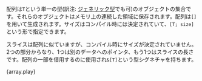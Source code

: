 <!--- An array is a collection of objects of the same type `T`, stored in contiguous --->
<!--- memory. Arrays are created using brackets `[]`, and their size, which is known --->
<!--- at compile time, is part of their type signature `[T; size]`. --->
配列は`T`という単一の型(訳注: [ジェネリック型](https://rust-lang-ja.github.io/the-rust-programming-language-ja/1.6/book/generics.html)でも可)のオブジェクトの集合です。それらのオブジェクトはメモリ上の連続した領域に保存されます。配列は`[]`を用いて生成されます。サイズはコンパイル時には決定されていて、`[T; size]`という形で指定できます。

<!--- Slices are similar to arrays, but their size is not known at compile time. --->
<!--- Instead, a slice is a two-word object, the first word is a pointer to the data, --->
<!--- and the second word is the length of the slice. Slices can be used to borrow a --->
<!--- section of an array, and have the type signature `&[T]`. --->
スライスは配列に似ていますが、コンパイル時にサイズが決定されていません。2つの部分からなり、1つは別のデータへのポインタ、もう1つはスライスの長さです。配列の一部を借用するのに使用され`&[T]`という型シグネチャを持ちます。

{array.play}
